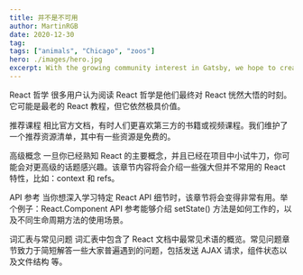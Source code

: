 ```yaml
---
title: 并不是不可用
author: MartinRGB
date: 2020-12-30
tag: 
tags: ["animals", "Chicago", "zoos"]
hero: ./images/hero.jpg
excerpt: With the growing community interest in Gatsby, we hope to create more resources that make it easier for anyone to grasp the power of this incredible tool.
---
```


React 哲学
很多用户认为阅读 React 哲学是他们最终对 React 恍然大悟的时刻。它可能是最老的 React 教程，但它依然极具价值。

推荐课程
相比官方文档，有时人们更喜欢第三方的书籍或视频课程。我们维护了一个推荐资源清单，其中有一些资源是免费的。

高级概念
一旦你已经熟知 React 的主要概念，并且已经在项目中小试牛刀，你可能会对更高级的话题感兴趣。该章节内容将会介绍一些强大但并不常用的 React 特性，比如：context 和 refs。

API 参考
当你想深入学习特定 React API 细节时，该章节将会变得非常有用。举个例子：React.Component API 参考能够介绍 setState() 方法是如何工作的，以及不同生命周期方法的使用场景。

词汇表与常见问题
词汇表中包含了 React 文档中最常见术语的概览。常见问题章节致力于简短解答一些大家普遍遇到的问题，包括发送 AJAX 请求，组件状态以及文件结构 等。